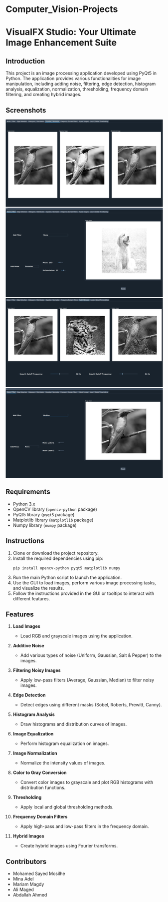 # Computer_Vision-Projects
 
# VisualFX Studio: Your Ultimate Image Enhancement Suite

## Introduction

This project is an image processing application developed using PyQt5 in Python. The application provides various functionalities for image manipulation, including adding noise, filtering, edge detection, histogram analysis, equalization, normalization, thresholding, frequency domain filtering, and creating hybrid images.

## Screenshots

![Screenshot of Application](screenshots/equalize%20normalize.png)
![Screenshot of Application](screenshots/gaussian.png)
![Screenshot of Application](screenshots/hybrid.png)
![Screenshot of Application](screenshots/median_filter.png)

## Requirements

- Python 3.x
- OpenCV library (`opencv-python` package)
- PyQt5 library (`pyqt5` package)
- Matplotlib library (`matplotlib` package)
- Numpy library (`numpy` package)

## Instructions

1. Clone or download the project repository.
2. Install the required dependencies using pip:
   ```
   pip install opencv-python pyqt5 matplotlib numpy
   ```
3. Run the main Python script to launch the application.
4. Use the GUI to load images, perform various image processing tasks, and visualize the results.
5. Follow the instructions provided in the GUI or tooltips to interact with different features.

## Features

1. **Load Images**

   - Load RGB and grayscale images using the application.

2. **Additive Noise**

   - Add various types of noise (Uniform, Gaussian, Salt & Pepper) to the images.

3. **Filtering Noisy Images**

   - Apply low-pass filters (Average, Gaussian, Median) to filter noisy images.

4. **Edge Detection**

   - Detect edges using different masks (Sobel, Roberts, Prewitt, Canny).

5. **Histogram Analysis**

   - Draw histograms and distribution curves of images.

6. **Image Equalization**

   - Perform histogram equalization on images.

7. **Image Normalization**

   - Normalize the intensity values of images.

8. **Color to Gray Conversion**

   - Convert color images to grayscale and plot RGB histograms with distribution functions.

9. **Thresholding**

   - Apply local and global thresholding methods.

10. **Frequency Domain Filters**

    - Apply high-pass and low-pass filters in the frequency domain.

11. **Hybrid Images**
    - Create hybrid images using Fourier transforms.

## Contributors

- Mohamed Sayed Mosilhe
- Mina Adel
- Mariam Magdy
- Ali Maged
- Abdallah Ahmed
